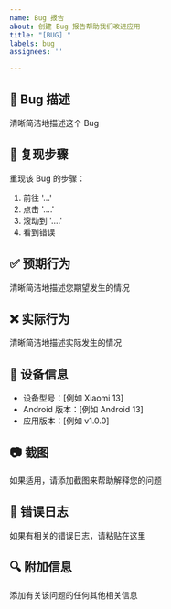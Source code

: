 ```yaml
---
name: Bug 报告
about: 创建 Bug 报告帮助我们改进应用
title: "[BUG] "
labels: bug
assignees: ''

---
```


## 🐛 Bug 描述
清晰简洁地描述这个 Bug

## 🔄 复现步骤
重现该 Bug 的步骤：
1. 前往 '...'
2. 点击 '....'
3. 滚动到 '....'
4. 看到错误

## ✅ 预期行为
清晰简洁地描述您期望发生的情况

## ❌ 实际行为
清晰简洁地描述实际发生的情况

## 📱 设备信息
 - 设备型号：[例如 Xiaomi 13]
 - Android 版本：[例如 Android 13]
 - 应用版本：[例如 v1.0.0]

## 📷 截图
如果适用，请添加截图来帮助解释您的问题

## 📄 错误日志
如果有相关的错误日志，请粘贴在这里

## 🔍 附加信息
添加有关该问题的任何其他相关信息